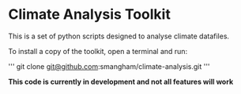 # Climate Analysis Toolkit

This is a set of python scripts designed to analyse climate datafiles.

To install a copy of the toolkit, open a terminal and run:

''' git clone git@github.com:smangham/climate-analysis.git '''

**This code is currently in development and not all features will work**
